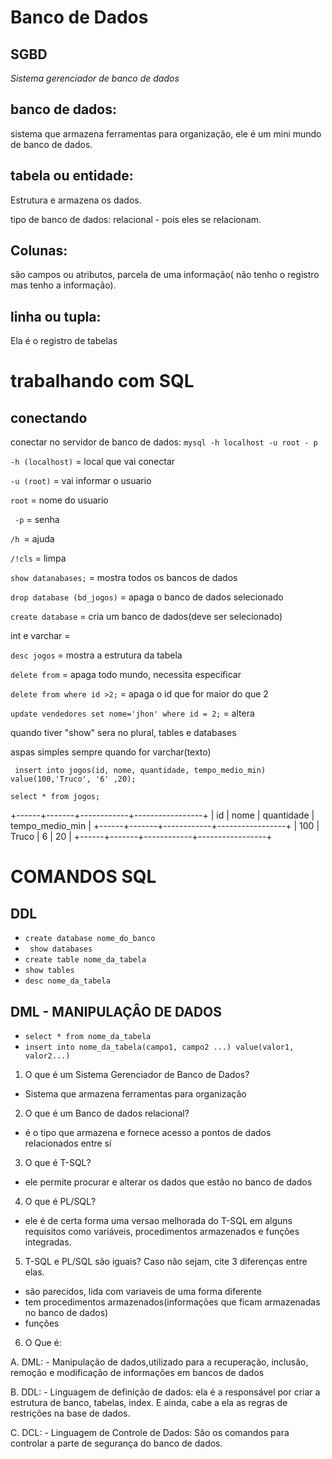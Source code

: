 # Banco de Dados

## SGBD
*Sistema gerenciador de banco de dados*

## banco de dados:
 sistema que armazena ferramentas para organização, ele é um mini mundo de banco de dados.

## tabela ou entidade: 
Estrutura e armazena os dados.

tipo de banco de dados: relacional - pois eles se relacionam.

## Colunas: 
 são campos ou atributos, parcela de uma informação( não tenho o registro mas tenho a informação).

## linha ou tupla:
 Ela é o registro de tabelas 



# trabalhando com SQL

## conectando

conectar no servidor de banco de dados: `mysql -h localhost -u root - p`
 
 `-h (localhost)` = local que vai conectar
 
 `-u (root)` = vai informar o usuario

 `root` = nome do usuario
 
` -p` = senha
 
 `/h `= ajuda
 
 `/!cls` = limpa

`show datanabases;` = mostra todos os bancos de dados

`drop database (bd_jogos)` = apaga o banco de dados selecionado
 
`create database` = cria um banco de dados(deve ser selecionado)

int e varchar = 

`desc jogos` = mostra a estrutura da tabela

`delete from` = apaga todo mundo, necessita especificar

`delete from where id >2;` = apaga o id que for maior do que 2

`update vendedores set nome='jhon' where id = 2;` = altera 

quando tiver "show" sera no plural, tables e databases

aspas simples sempre quando for varchar(texto)

 ` insert into jogos(id, nome, quantidade, tempo_medio_min) value(100,'Truco', '6' ,20);`

  `select * from jogos;`

  +------+-------+------------+-----------------+
| id   | nome  | quantidade | tempo_medio_min |
+------+-------+------------+-----------------+
|  100 | Truco | 6          |              20 |
+------+-------+------------+-----------------+

# COMANDOS SQL
## DDL
 - `create database nome_do_banco`
 - ` show databases`
 - `create table nome_da_tabela`
 - `show tables`
 - `desc nome_da_tabela`

 ## DML - MANIPULAÇÂO DE DADOS
 - ` select * from nome_da_tabela `
 - `insert into nome_da_tabela(campo1, campo2 ...) value(valor1, valor2...)`



1. O que é um Sistema Gerenciador de Banco de Dados?

  - Sistema que armazena ferramentas para organização

2. O que é um Banco de dados relacional?

 - é o tipo que armazena e fornece acesso a pontos de dados relacionados entre sí

3. O que é T-SQL?

- ele permite procurar e alterar os dados que estão no banco de dados

4. O que é PL/SQL?

- ele é de certa forma uma versao melhorada do T-SQL em alguns requisitos como variáveis, procedimentos armazenados e funções integradas.


5. T-SQL e PL/SQL são iguais? Caso não sejam, cite 3 diferenças entre elas.

- são parecidos, lida com variaveis de uma forma diferente
- tem procedimentos armazenados(informações que ficam armazenadas no banco de dados)
- funções 
 


6. O Que é:

A. DML: - Manipulação de dados,utilizado para a recuperação, inclusão, remoção e modificação de informações em bancos de dados

B. DDL: - Linguagem de definição de dados: ela é a responsável por criar a estrutura de banco, tabelas, index. E ainda, cabe a ela as regras de restrições na base de dados.

C. DCL: - Linguagem de Controle de Dados: São os comandos para controlar a parte de segurança do banco de dados.